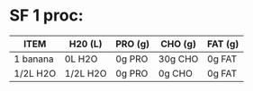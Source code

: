 # SF 1 proc:

|   ITEM       | H20 (L)  | PRO (g)   | CHO (g)  | FAT (g) |
|--------------|----------|-----------|----------|---------|
| 1 banana     | 0L H2O   | 0g PRO    | 30g CHO  | 0g FAT  |
| 1/2L H2O     | 1/2L H2O | 0g PRO    | 0g CHO   | 0g FAT  |
